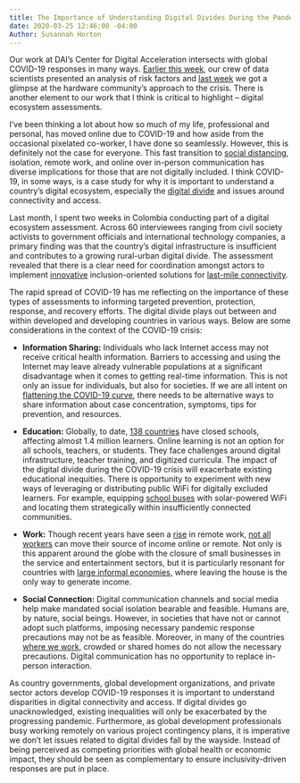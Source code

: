 ```yaml
---
title: The Importance of Understanding Digital Divides During the Pandemic Response
date: 2020-03-25 12:46:00 -04:00
Author: Susannah Horton
---
```


Our work at DAI’s Center for Digital Acceleration intersects with global COVID-19 responses in many ways. [Earlier this week](https://dai-global-digital.com/covid-19-data-analysis-part-1-demography-behavior-and-environment.html), our crew of data scientists presented an analysis of risk factors and [last week](https://dai-global-digital.com/COVID-looking-for-the-helpers-in-the-hardware-community.html) we got a glimpse at the hardware community’s approach to the crisis. There is another element to our work that I think is critical to highlight – digital ecosystem assessments.

<!--more-->

I’ve been thinking a lot about how so much of my life, professional and personal, has moved online due to COVID-19 and how aside from the occasional pixelated co-worker, I have done so seamlessly. However, this is definitely not the case for everyone. This fast transition to [social distancing](https://www.cdc.gov/coronavirus/2019-ncov/php/risk-assessment.html), isolation, remote work, and online over in-person communication has diverse implications for those that are not digitally included. I think COVID-19, in some ways, is a case study for why it is important to understand a country’s digital ecosystem, especially the [digital divide](https://stats.oecd.org/glossary/detail.asp?ID=4719) and issues around connectivity and access.

Last month, I spent two weeks in Colombia conducting part of a digital ecosystem assessment. Across 60 interviewees ranging from civil society activists to government officials and international technology companies, a primary finding was that the country’s digital infrastructure is insufficient and contributes to a growing rural-urban digital divide. The assessment revealed that there is a clear need for coordination amongst actors to implement [innovative](https://www.worldbank.org/en/news/press-release/2019/01/24/with-innovative-business-models-we-can-make-internet-for-all-a-reality) inclusion-oriented solutions for [last-mile connectivity](https://www.worldbank.org/en/news/infographic/2016/01/13/how-networks-are-built).

The rapid spread of COVID-19 has me reflecting on the importance of these types of assessments to informing targeted prevention, protection, response, and recovery efforts. The digital divide plays out between and within developed and developing countries in various ways. Below are some considerations in the context of the COVID-19 crisis:

* **Information Sharing:** Individuals who lack Internet access may not receive critical health information. Barriers to accessing and using the Internet may leave already vulnerable populations at a significant disadvantage when it comes to getting real-time information. This is not only an issue for individuals, but also for societies. If we are all intent on [flattening the COVID-19 curve](https://www.washingtonpost.com/graphics/2020/world/corona-simulator/?utm_campaign=wp_main&utm_medium=social&utm_source=instagram), there needs to be alternative ways to share information about case concentration, symptoms, tips for prevention, and resources.


* **Education:** Globally, to date, [138 countries](https://en.unesco.org/themes/education-emergencies/coronavirus-school-closures) have closed schools, affecting almost 1.4 million learners. Online learning is not an option for all schools, teachers, or students. They face challenges around digital infrastructure, teacher training, and digitized curricula. The impact of the digital divide during the COVID-19 crisis will exacerbate existing educational inequities. There is opportunity to experiment with new ways of leveraging or distributing public WiFi for digitally excluded learners. For example, equipping [school buses](https://www.brookings.edu/blog/techtank/2020/03/17/what-the-coronavirus-reveals-about-the-digital-divide-between-schools-and-communities/) with solar-powered WiFi and locating them strategically within insufficiently connected communities.

* **Work:** Though recent years have seen a [rise](https://www.flexjobs.com/blog/post/remote-work-statistics/) in remote work, [not all workers](https://www.pewresearch.org/fact-tank/2020/03/20/before-the-coronavirus-telework-was-an-optional-benefit-mostly-for-the-affluent-few/) can move their source of income online or remote. Not only is this apparent around the globe with the closure of small businesses in the service and entertainment sectors, but it is particularly resonant for countries with [large informal economies,](https://www.npr.org/sections/goatsandsoda/2020/03/21/818894991/african-countries-respond-quickly-to-spread-of-covid-19) where leaving the house is the only way to generate income.

* **Social Connection:** Digital communication channels and social media help make mandated social isolation bearable and feasible. Humans are, by nature, social beings. However, in societies that have not or cannot adopt such platforms, imposing necessary pandemic response precautions may not be as feasible. Moreover, in many of the countries [where we work](https://www.dai.com/extras/maps/index.html), crowded or shared homes do not allow the necessary precautions. Digital communication has no opportunity to replace in-person interaction.

As country governments, global development organizations, and private sector actors develop COVID-19 responses it is important to understand disparities in digital connectivity and access. If digital divides go unacknowledged, existing inequalities will only be exacerbated by the progressing pandemic. Furthermore, as global development professionals busy working remotely on various project contingency plans, it is imperative we don’t let issues related to digital divides fall by the wayside. Instead of being perceived as competing priorities with global health or economic impact, they should be seen as complementary to ensure inclusivity-driven responses are put in place.